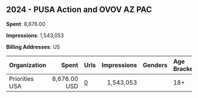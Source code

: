 ## 2024 - PUSA Action and OVOV AZ PAC 
**Spent**: 8,676.00

**Impressions**: 1,543,053

**Billing Addresses**: US

|Organization|Spent|Urls|Impressions|Genders|Age Brackets|Country Codes|
|:---|---:|:---|---:|:---|:---|:---|
|Priorities USA|8,676.00 USD|[0](https://www.snap.com/political-ads/asset/4d023f1a6d1e38ae8c46eeb4dcabad32e3b733224df92340f18da18b6733cdb9?mediaType=mp4)|1,543,053||18+|united states|
